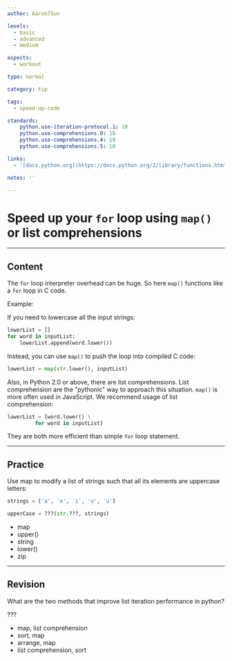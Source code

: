 ```yaml
---
author: Aaron7Sun

levels:
  - basic
  - advanced
  - medium

aspects:
  - workout

type: normal

category: tip

tags:
  - speed-up-code

standards:
    python.use-iteration-protocol.1: 10
    python.use-comprehensions.0: 10
    python.use-comprehensions.4: 10
    python.use-comprehensions.5: 10

links:
  - '[docs.python.org](https://docs.python.org/2/library/functions.html#map){website}'

notes: ''

---
```


# Speed up your `for` loop using `map()` or list comprehensions

---
## Content

The `for` loop interpreter overhead can be huge. So here `map()` functions like a `for` loop in C code.  

Example:

If you need to lowercase all the input strings:

```python
lowerList = []
for word in inputList:
    lowerList.append(word.lower())
```

Instead, you can use `map()` to push the loop into compiled C code:
```python
lowerList = map(str.lower(), inputList)
```

Also, in Python 2.0 or above, there are list comprehensions. List comprehension are the "pythonic" way to approach this situation. `map()` is more often used in JavaScript. We recommend usage of list comprehension:
```python
lowerList = [word.lower() \
         for word in inputList]
```

They are both more efficient than simple `for` loop statement.

---
## Practice

Use map to modify a list of strings such that all its elements are uppercase letters:

```python
strings = ['a', 'e', 'i', 'o', 'u']

upperCase = ???(str.???, strings)
```

* map
* upper()
* string
* lower()
* zip

---
## Revision

What are the two methods that improve list iteration performance in python?

???

* map, list comprehension
* sort, map
* arrange, map
* list comprehension, sort
